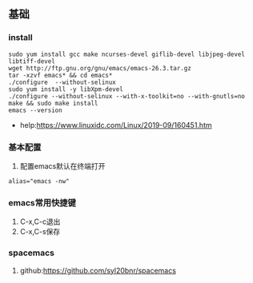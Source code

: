 ## 基础
### install
```
sudo yum install gcc make ncurses-devel giflib-devel libjpeg-devel libtiff-devel
wget http://ftp.gnu.org/gnu/emacs/emacs-26.3.tar.gz
tar -xzvf emacs* && cd emacs*
./configure  --without-selinux
sudo yum install -y libXpm-devel
./configure --without-selinux --with-x-toolkit=no --with-gnutls=no
make && sudo make install
emacs --version
```
- help:https://www.linuxidc.com/Linux/2019-09/160451.htm

### 基本配置
1. 配置emacs默认在终端打开
```
alias="emacs -nw"
```

### emacs常用快捷键
1. C-x,C-c退出
2. C-x,C-s保存


### spacemacs
1. github:https://github.com/syl20bnr/spacemacs


